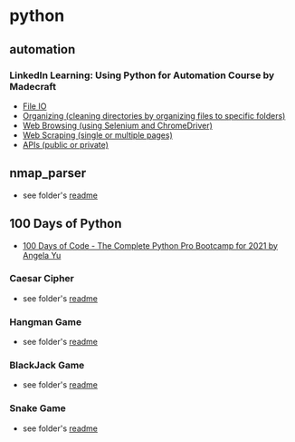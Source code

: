 # python

## automation

### LinkedIn Learning: Using Python for Automation Course by Madecraft

- [File IO](https://github.com/jcampbell18/python/tree/master/automation/FileIO)
- [Organizing (cleaning directories by organizing files to specific folders)](https://github.com/jcampbell18/python/tree/master/automation/OrganizeMe)
- [Web Browsing (using Selenium and ChromeDriver)](https://github.com/jcampbell18/python/tree/master/automation/WebBrowsing)
- [Web Scraping (single or multiple pages)](https://github.com/jcampbell18/python/tree/master/automation/WebScraping)
- [APIs (public or private)](https://github.com/jcampbell18/python/tree/master/automation/APIs)


## nmap_parser

- see folder's [readme](https://github.com/jcampbell18/python/tree/master/nmap_parser)

## 100 Days of Python

- [100 Days of Code - The Complete Python Pro Bootcamp for 2021 by Angela Yu](https://www.udemy.com/course/100-days-of-code/)

### Caesar Cipher

- see folder's [readme](https://github.com/jcampbell18/python/tree/master/caesar_cipher)

### Hangman Game

- see folder's [readme](https://github.com/jcampbell18/python/tree/master/hangman)

### BlackJack Game

- see folder's [readme](https://github.com/jcampbell18/python/tree/master/blackjack)

### Snake Game

- see folder's [readme](https://github.com/jcampbell18/python/tree/master/snake_game)